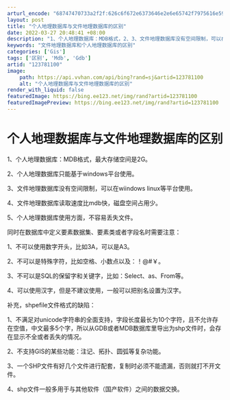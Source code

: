 ```yaml
---
arturl_encode: "68747470733a2f2f:626c6f672e6373646e2e6e65742f7975616e5957373535362f:61727469636c652f64657461696c732f313233373831313030"
layout: post
title: "个人地理数据库与文件地理数据库的区别"
date: 2022-03-27 20:48:41 +08:00
description: "1、个人地理数据库：MDB格式，2、3、文件地理数据库没有空间限制，可以在wiind"
keywords: "文件地理数据库和个人地理数据库的区别"
categories: ['Gis']
tags: ['区别', 'Mdb', 'Gdb']
artid: "123781100"
image:
    path: https://api.vvhan.com/api/bing?rand=sj&artid=123781100
    alt: "个人地理数据库与文件地理数据库的区别"
render_with_liquid: false
featuredImage: https://bing.ee123.net/img/rand?artid=123781100
featuredImagePreview: https://bing.ee123.net/img/rand?artid=123781100
---
```


# 个人地理数据库与文件地理数据库的区别

1、个人地理数据库：MDB格式，最大存储空间是2G。
  
2、个人地理数据库只能基于windows平台使用。
  
3、文件地理数据库没有空间限制，可以在wiindows linux等平台使用。
  
4、文件地理数据库读取速度比mdb快，磁盘空间占用少。
  
5、个人地理数据库使用方面，不容易丢失文件。

同时在数据库中定义要素数据集、要素类或者字段名时需要注意：
  
1、不可以使用数字开头，比如3A，可以是A3。
  
2、不可以是特殊字符，比如空格、小数点以及：！@#￥。
  
3、不可以是SQL的保留字和关键字，比如：Select、as、From等。
  
4、可以使用汉字，但是不建议使用，一般可以把别名设置为汉字。

补充，shpefile文件格式的缺陷：
  
1、不满足对unicode字符串的全面支持，字段长度最长为10个字符，且不允许存在空值，中文最多5个字，所以从GDB或者MDB数据库里导出为shp文件时，会存在显示不全或者丢失的情况。
  
2、不支持GIS的某些功能：注记、拓扑、圆弧等复杂功能。
  
3、一个SHP文件有好几个文件进行配套，复制时必须不能遗漏，否则就打不开文件。
  
4、shp文件一般多用于与其他软件（国产软件）之间的数据交换。